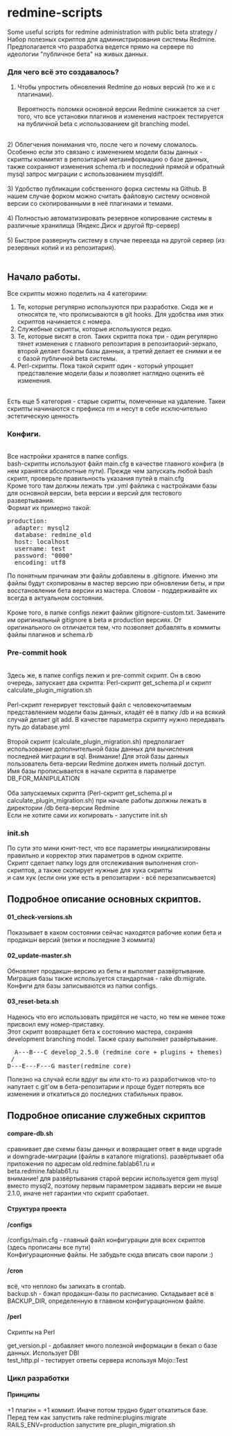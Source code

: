 redmine-scripts
===============

Some useful scripts for redmine administration with public beta strategy / <br>
Набор полезных скриптов для администрирования системы Redmine. Предполагается что разработка ведется прямо на сервере 
по идеологии "публичное бета" на живых данных.<br>

### Для чего всё это создавалось?

1) Чтобы упростить обновления Redmine до новых версий (то же и с плагинами).<br>  
Вероятность поломки основной версии Redmine снижается за счет того, что все установки плагинов и изменения настроек тестируется на публичной beta с использованием git branching model.<br>
<br>
2) Облегчения понимания что, после чего и почему сломалось. Особенно если это связано с изменением модели базы данных - скрипты коммитят в репозитарий метаинформацию о базе данных, также сохраняют изменения schema.rb и последний прямой и обратный mysql запрос миграции с использованием mysqldiff.<br>
<br>
3) Удобство публикации собственного форка системы на Github. В нашем случае форком можно считать файловую систему основной версии со скопированными в неё плагинами и темами.<br>
<br>
4) Полностью автоматизировать резервное копирование системы в различные хранилища (Яндекс.Диск и другой ftp-сервер)<br>
<br>
5) Быстрое развернуть систему в случае переезда на другой сервер (из резервных копий и из репозитария).<br>
<br>

## Начало работы.

Все скрипты можно поделить на 4 категориии:<br>
1) Те, которые регулярно используются при разработке. Сюда же и относятся те, что прописываются в git hooks. Для удобства имя этих скриптов начинается с номера.<br>
2) Служебные скрипты, которые используются редко.<br>
3) Те, которые висят в cron. Таких скрипта пока три - один регулярно тянет изменения с главного репозитария в репозитаорий-зеркало,
второй делает бэкапы базы данных, а третий делает ее снимки и ее с базой публичной beta системы.<br>
4) Perl-скрипты. Пока такой скрипт один - который упрощает представление модели базы и позволяет наглядно оценить её изменения.<br>
<br>
Есть еще 5 категория - старые скрипты, помеченные на удаление. Такеи скрипты начинаются с префикса rm и несут в себе исключительно эстетическую ценность<br>

### Конфиги.

<br>
Все настройки хранятся в папке configs.<br>
bash-скрипты используют файл main.cfg в качестве главного конфига (в нем хранятся абсолютные пути). Прежде чем запускать любой bash скрипт, 
проверьте правильность указания путей в main.cfg<br>
Кроме того там должны лежать три .yml файлика с настройками базы для основной версии, beta версии и версий для тестового развертывания.<br>
Формат их примерно такой:
<pre>
production:
  adapter: mysql2
  database: redmine_old
  host: localhost
  username: test
  password: "0000"
  encoding: utf8
</pre>
По понятным причинам эти файлы добавлены в .gitignore. Именно эти файлы будут скопированы в мастер версию при обновлении беты,
и при восстановлении бета версии из мастера. Словом - поддерживайте их всегда в актуальном состоянии. <br>
<br>
Кроме того, в папке configs лежит файлик gitignore-custom.txt. Замените им оригинальный gitignore в beta и production версиях.
От оригинального он отличается тем, что позволяет добавлять в коммиты файлы плагинов и schema.rb<br>


### Pre-commit hook

<br>
Здесь же, в папке configs лежиn и pre-commit скрипт. Он в свою очередь, запускает два скрипта:
Perl-скрипт get_schema.pl и скрипт calculate_plugin_migration.sh<br>
<br>
Perl-скрипт генерирует текстовый файл с человекочитаемым представлением модели базы данных, кладёт её в папку
/db и на всякий случай делает git add. В качестве параметра скрипту нужно передавать путь до database.yml<br>
<br>
Второй скрипт (calculate_plugin_migration.sh) предполагает использование дополнительной базы данных для вычисления последней миграции в sql.
Внимание! Для этой базы данных пользователь бета-версии Redmine должен иметь полный доступ.<br>
Имя базы прописывается в начале скрипта в параметре DB_FOR_MANIPULATION<br>
<br>
Оба запускаемых скрипта (Perl-скрипт get_schema.pl и calculate_plugin_migration.sh) при начале работы должны лежать в директории /db бета-версии Redmine<br>
Если не хотите сами их копировать - запустите init.sh<br>

### init.sh

По сути это мини юнит-тест, что все параметры инициализированы правильно и корректор этих параметров в одном скрипте. <br>
Скрипт сделает папку logs для отслеживания выполнения cron-скриптов, а также скопирует нужные для хука скрипты <br>
и сам хук (если они уже есть в репозитарии - всё перезаписывается)<br>


## Подробное описание основных скриптов.

#### 01_check-versions.sh
Показывает в каком состоянии сейчас находятся рабочие копии бета и продакшн версий (ветки и последние 3 коммита)<br>

#### 02_update-master.sh
Обновляет продакшн-версию из беты и выполяет развёртывание. <br>
Миграция базы также используется стандартная - rake db:migrate.<br>
Конфиги для базы записываются из папки configs.<br>


#### 03_reset-beta.sh
Надеюсь что его использовать придётся не часто, но тем не менее тоже присвоил ему номер-приставку. <br>
Этот скрипт возвращает бета к состоянию мастера, сохраняя development branching model. Также сразу выполняет развёртывание.<br>

<pre>
  A---B---C develop_2.5.0 (redmine core + plugins + themes)
 /
D---E---F---G master(redmine core)
</pre>

Полезно на случай если вдруг вы или кто-то из разработчиков что-то напутает с git'ом в бета-репозитарии и проще
будет потерять все изменения и откатиться до последних стабильных правок.<br>


## Подробное описание служебных скриптов


#### compare-db.sh
сравнивает две схемы базы данных и возвращает ответ в виде upgrade и downgrade-миграции (файлы в каталоге migrations). развёртывает оба приложения по адресам old.redmine.fablab61.ru и beta.redmine.fablab61.ru<br>
внимание! для развёртывания старой версии используется gem mysql вместо mysql2, поэтому первым параметром задавать версии не выше 2.1.0,
иначе нет гарантии что скрипт сработает.<br>



#### Структура проекта

#### /configs

/configs/main.cfg - главный файл конфигурации для всех скриптов (здесь прописаны все пути)<br>
Конфигурационные файлы. Не забудьте сюда вписать свои пароли :)<br>

#### /cron
всё, что неплохо бы запихать в crontab.<br>
backup.sh - бэкап продакшн-базы по расписанию. Складывает всё в BACKUP_DIR, определенную в главном конфигурационном файле.<br>

#### /perl
Скрипты на Perl<br>

get_version.pl - добавляет много полезной информации в бекап о базе данных. Использует DBI<br>
test_http.pl - тестирует ответы сервера используя Mojo::Test<br>



### Цикл разработки


#### Принципы
+1 плагин = +1 коммит. Иначе потом трудно будет откатиться базе.<br>
Перед тем как запустить rake redmine:plugins:migrate RAILS_ENV=production запустите pre_plugin_migration.sh<br>
<br>
